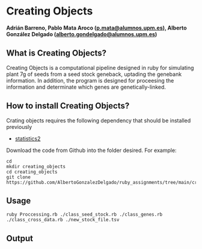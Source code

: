 # Creating Objects
**Adrián Barreno, Pablo Mata Aroco (p.mata@alumnos.upm.es), Alberto González Delgado (alberto.gondelgado@alumnos.upm.es)**

## What is Creating Objects?

Creating Objects is a computational pipeline designed in ruby for simulating plant 7g of seeds from a seed stock geneback, uptading the genebank information. In addition, the program is designed for proceesing the information and determinate which genes are genetically-linked. 

## How to install Creating Objects?

Crating objects requires the following dependency that should be installed previously

* [statistics2](https://github.com/abscondment/statistics2)

Download the code from Github into the folder desired. For example: 
```
cd
mkdir creating_objects
cd creating_objects
git clone https://github.com/AlbertoGonzalezDelgado/ruby_assignments/tree/main/creating_objects

```


## Usage
```
ruby Proccessing.rb ./class_seed_stock.rb ./class_genes.rb ./class_cross_data.rb ./new_stock_file.tsv 
```
## Output


